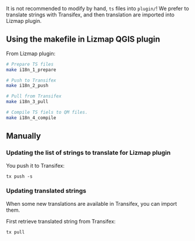 
It is not recommended to modify by hand, `ts` files into `plugin/`!
We prefer to translate strings with Transifex, and then translation are imported
into Lizmap plugin.

## Using the makefile in Lizmap QGIS plugin

From Lizmap plugin:
```bash
# Prepare TS files
make i18n_1_prepare

# Push to Transifex
make i18n_2_push

# Pull from Transifex
make i18n_3_pull

# Compile TS fiels to QM files.
make i18n_4_compile
```

## Manually

### Updating the list of strings to translate for Lizmap plugin

You push it to Transifex:

```
tx push -s
```


### Updating translated strings

When some new translations are available in Transifex, you can import them.

First retrieve translated string from Transifex:

```
tx pull
```
